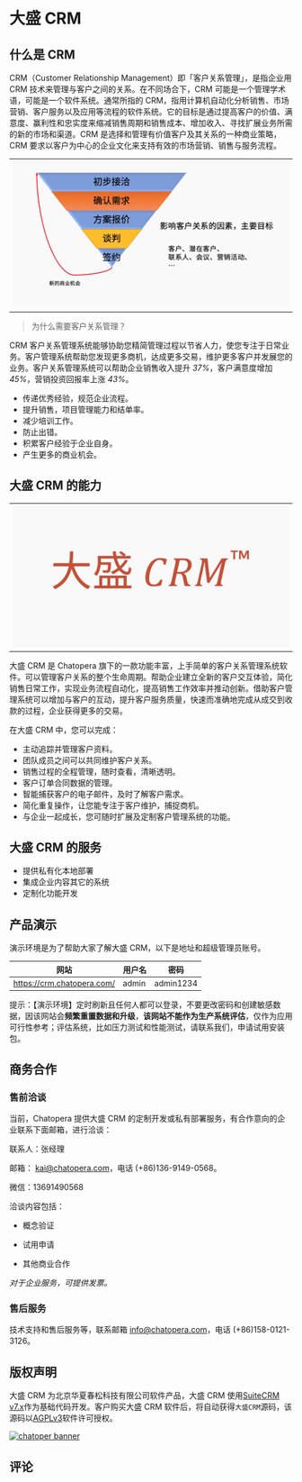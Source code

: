 # 大盛 CRM

## 什么是 CRM

CRM（Customer Relationship Management）即「客户关系管理」，是指企业用 CRM 技术来管理与客户之间的关系。在不同场合下，CRM 可能是一个管理学术语，可能是一个软件系统。通常所指的 CRM，指用计算机自动化分析销售、市场营销、客户服务以及应用等流程的软件系统。它的目标是通过提高客户的价值、满意度、赢利性和忠实度来缩减销售周期和销售成本、增加收入、寻找扩展业务所需的新的市场和渠道。CRM 是选择和管理有价值客户及其关系的一种商业策略，CRM 要求以客户为中心的企业文化来支持有效的市场营销、销售与服务流程。

<table class="image">
    <tr>
        <td><img width="800" src="../../images/products/dscrm/problem.jpg" alt="大盛CRM" /></td>
    </tr>
</table>

> 为什么需要客户关系管理？

CRM 客户关系管理系统能够协助您精简管理过程以节省人力，使您专注于日常业务。客户管理系统帮助您发现更多商机，达成更多交易，维护更多客户并发展您的业务。客户关系管理系统可以帮助企业销售收入提升 _37%_，客户满意度增加 _45%_，营销投资回报率上涨 _43%_。

- 传递优秀经验，规范企业流程。
- 提升销售，项目管理能力和结单率。
- 减少培训工作。
- 防止出错。
- 积累客户经验于企业自身。
- 产生更多的商业机会。

## 大盛 CRM 的能力

<table class="image">
    <tr>
        <td><img width="800" src="../../images/products/dscrm/dscrm_logo.jpg" alt="大盛CRM" /></td>
    </tr>
</table>

大盛 CRM 是 Chatopera 旗下的一款功能丰富，上手简单的客户关系管理系统软件。可以管理客户关系的整个生命周期。帮助企业建立全新的客户交互体验，简化销售日常工作，实现业务流程自动化，提高销售工作效率并推动创新。借助客户管理系统可以增加与客户的互动，提升客户服务质量，快速而准确地完成从成交到收款的过程，企业获得更多的交易。

在大盛 CRM 中，您可以完成：

- 主动追踪并管理客户资料。
- 团队成员之间可以共同维护客户关系。
- 销售过程的全程管理，随时查看，清晰透明。
- 客户订单合同数据的管理。
- 智能捕获客户的电子邮件，及时了解客户需求。
- 简化重复操作，让您能专注于客户维护，捕捉商机。
- 与企业一起成长，您可随时扩展及定制客户管理系统的功能。

## 大盛 CRM 的服务

- 提供私有化本地部署
- 集成企业内容其它的系统
- 定制化功能开发

## 产品演示

演示环境是为了帮助大家了解大盛 CRM，以下是地址和超级管理员账号。

| 网站                       | 用户名 | 密码      |
| -------------------------- | ------ | --------- |
| https://crm.chatopera.com/ | admin  | admin1234 |

提示：【演示环境】定时刷新且任何人都可以登录，不要更改密码和创建敏感数据，因该网站会**频繁重置数据和升级**，**该网站不能作为生产系统评估**，仅作为应用可行性参考；评估系统，比如压力测试和性能测试，请联系我们，申请试用安装包。

## 商务合作

### 售前洽谈

当前，Chatopera 提供大盛 CRM 的定制开发或私有部署服务，有合作意向的企业联系下面邮箱，进行洽谈：

联系人：张经理

邮箱： <a href="mailto:kai@chatopera.com?Subject=[大盛CRM]商业合作洽谈" target="_top">kai@chatopera.com</a>，电话 (+86)136-9149-0568。

微信：13691490568

洽谈内容包括：

- 概念验证

- 试用申请

- 其他商业合作

_对于企业服务，可提供发票。_

### 售后服务

技术支持和售后服务等，联系邮箱 info@chatopera.com，电话 (+86)158-0121-3126。

## 版权声明

大盛 CRM 为北京华夏春松科技有限公司软件产品，大盛 CRM 使用[SuiteCRM v7.x](https://github.com/salesagility/SuiteCRM)作为基础代码开发。客户购买大盛 CRM 软件后，将自动获得`大盛CRM`源码，该源码以[AGPLv3](https://www.gnu.org/licenses/agpl-3.0.en.html)软件许可授权。

[![chatoper banner][co-banner-image]][co-url]

[co-banner-image]: https://user-images.githubusercontent.com/3538629/42383104-da925942-8168-11e8-8195-868d5fcec170.png
[co-url]: https://www.chatopera.com

## 评论

<script src="https://utteranc.es/client.js"
        repo="chatopera/docs"
        issue-term="pathname"
        label="Comment"
        theme="github-light"
        crossorigin="anonymous"
        async>
</script>

